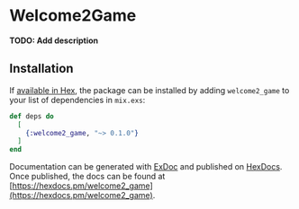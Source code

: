 # Welcome2Game

**TODO: Add description**

## Installation

If [available in Hex](https://hex.pm/docs/publish), the package can be installed
by adding `welcome2_game` to your list of dependencies in `mix.exs`:

```elixir
def deps do
  [
    {:welcome2_game, "~> 0.1.0"}
  ]
end
```

Documentation can be generated with [ExDoc](https://github.com/elixir-lang/ex_doc)
and published on [HexDocs](https://hexdocs.pm). Once published, the docs can
be found at [https://hexdocs.pm/welcome2_game](https://hexdocs.pm/welcome2_game).


